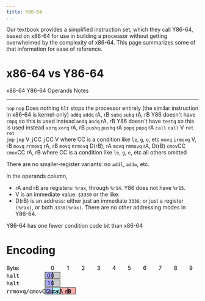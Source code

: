 ```yaml
---
title: Y86-64
...
```


Our textbook provides a simplified instruction set, which they call Y86-64, based on x86-64 for use in building a processor without getting overwhelmed by the complexity of x86-64.
This page summarizes some of that information for ease of reference.

# x86-64 vs Y86-64

x86-64      Y86-64      Operands    Notes
-------     -------     ---------   -----------------
`nop`       `nop`                   Does nothing
            `hlt`                   stops the processor entirely (the similar instruction in x86-64 is kernel-only)
`addq`      `addq`      rA, rB
`subq`      `subq`      rA, rB      Y86 doesn't have `cmpq` so this is used instead
`andq`      `andq`      rA, rB      Y86 doesn't have `testq` so this is used instead
`xorq`      `xorq`      rA, rB
`pushq`     `pushq`     rA
`popq`      `popq`      rA
`call`      `call`      V
`ret`       `ret`       
`jmp`       `jmp`       V
`j`CC       `j`CC       V           where CC is a condition like `le`, `g`, `e`, etc
`movq`      `irmovq`    V, rB
`movq`      `rrmovq`    rA, rB
`movq`      `mrmovq`    D(rB), rA
`movq`      `rmmovq`    rA, D(rB)
`cmov`CC    `cmov`CC    rA, rB      where CC is a condition like `le`, `g`, `e`, etc
all others  omitted

There are no smaller-register variants: no `addl`, `addw`, etc.

In the operands column,

- rA and rB are registers: `%rax`, through `%r14`. Y86 does not have `%r15`.
- V is an immediate value: `$3330` or the like.
- D(rB) is an address:
    either just an immediate `3330`,
    or just a register `(%rax)`,
    or both `3330(%rax)`.
    There are no other addressing modes in Y86-64.

Y86-64 has one fewer condition code bit than x86-64

# Encoding

<svg viewBox="0 0 500 200">
<text x="0" y="16">Byte:</text>
<text x="120" y="16" text-anchor="middle">0</text>
<text x="160" y="16" text-anchor="middle">1</text>
<text x="200" y="16" text-anchor="middle">2</text>
<text x="240" y="16" text-anchor="middle">3</text>
<text x="280" y="16" text-anchor="middle">4</text>
<text x="320" y="16" text-anchor="middle">5</text>
<text x="360" y="16" text-anchor="middle">6</text>
<text x="400" y="16" text-anchor="middle">7</text>
<text x="440" y="16" text-anchor="middle">8</text>
<text x="480" y="16" text-anchor="middle">9</text>
<g transform="translate(0,20)">
<rect x="100.5" y="1.5" width="19.5" height="17" fill="#aaf" stroke="black"/>
<rect x="120" y="1.5" width="19.5" height="17" fill="#ccc" stroke="black"/>
<text x="0" y="16" font-family="monospace">halt</text>
<text x="110" y="16" text-anchor="middle">0</text>
<text x="120" y="16" text-anchor="middle">0</text>
</g>
<g transform="translate(0,40)">
<rect x="100.5" y="1.5" width="19.5" height="17" fill="#aaf" stroke="black"/>
<rect x="120" y="1.5" width="19.5" height="17" fill="#ccc" stroke="black"/>
<text x="0" y="16" font-family="monospace">halt</text>
<text x="110" y="16" text-anchor="middle">1</text>
<text x="120" y="16" text-anchor="middle">0</text>
</g>
<g transform="translate(0,60)">
<rect x="100.5" y="1.5" width="19.5" height="17" fill="#aaf" stroke="black"/>
<rect x="120" y="1.5" width="19.5" height="17" fill="#aff" stroke="black"/>
<rect x="140" y="1.5" width="19.5" height="17" fill="#faa" stroke="black"/>
<rect x="160" y="1.5" width="19.5" height="17" fill="#faa" stroke="black"/>
<text x="0" y="16" font-family="monospace">rrmovq/cmovCC ra, rB</text>
<text x="110" y="16" text-anchor="middle">2</text>
<text x="120" y="16" text-anchor="middle">cc</text>
<text x="140" y="16" text-anchor="middle">rA</text>
<text x="160" y="16" text-anchor="middle">rB</text>
</g>
</svg>
